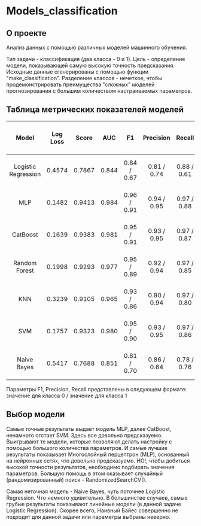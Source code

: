 # Models_classification


## О проекте
Анализ данных с помощью различных моделей машинного обучения.

Тип задачи - классификация (два класса - 0 и 1). 
Цель - определение модели, показывающей самую высокую точность предсказания.
Исходные данные сгенерированы с помощью функции "make_classification". Разделение классов - нечеткое, чтобы продемонстрировать преимущества "сложных" моделей прогнозирования с большим количеством настраиваемых параметров.


## Таблица метрических показателей моделей
|     Model             | Log Loss |  Score   |   AUC   |     F1      |  Precision  |   Recall    | Accuracy |   TN, FP, FN, TP    | 
|:---------------------:|:--------:|:--------:|:-------:|:-----------:|:-----------:|:-----------:|:--------:|:--------------------:|
|  Logistic Regression  |  0.4574  |  0.7867  |  0.844  | 0.84 / 0.67 | 0.81 / 0.74 | 0.88 / 0.61 |   0.79   | 2294, 305, 548, 853  |
|          MLP          |  0.1482  |  0.9413  |  0.984  | 0.96 / 0.91 | 0.94 / 0.95 | 0.97 / 0.88 |   0.94   | 2527, 72, 163, 1238  |
|       CatBoost        |  0.1639  |  0.9383  |  0.981  | 0.95 / 0.91 | 0.93 / 0.95 | 0.97 / 0.87 |   0.94   | 2528, 71, 176, 1225  |
|    Random Forest      |  0.1998  |  0.9293  |  0.977  | 0.95 / 0.89 | 0.92 / 0.94 | 0.97 / 0.85 |   0.93   | 2523, 76, 207, 1194  |
|          KNN          |  0.3239  |  0.9105  |  0.965  | 0.93 / 0.86 | 0.90 / 0.94 | 0.97 / 0.80 |   0.91   | 2522, 77, 281, 1120  |
|          SVM          |  0.1757  |  0.9323  |  0.980  | 0.95 / 0.90 | 0.93 / 0.95 | 0.97 / 0.86 |   0.93   | 2530, 69, 202, 1199  |
|     Naive Bayes       |  0.5417  |  0.7688  |  0.851  | 0.81 / 0.70 | 0.86 / 0.64 | 0.78 / 0.76 |   0.77   | 2015, 584, 341, 1060 |

Параметры F1, Precision, Recall представлены в следующем формате: значение для класса 0 / значение для класса 1


## Выбор модели

Самые точные результаты выдает модель MLP, далее CatBoost, ненамного отстает SVM. Здесь все довольно предсказуемо. Выигрывают те модели, которые позволяют делать настройку с помощью большого количества параметров. И самые лучшие результаты показывает Многослойный перцептрон (MLP), основанный на нейронных сетях, что довольно предсказуемо. НО!, чтобы добиться высокой точности результатов, необходимо подбирать значения параметров. Большую помощь в этом оказывает случайный (рандомизированный) поиск - RandomizedSearchCV().

Самая неточная модель - Naive Bayes, чуть поточнее Logistic Regression. Что немного удивительно. В большинстве случаев, самые грубые результаты показывают линейные модели (в данной задаче Logistic Regression). Скорее всего, Наивный Байес совершенно не подходит для данной задачи или параметры выбраны неверно. 

